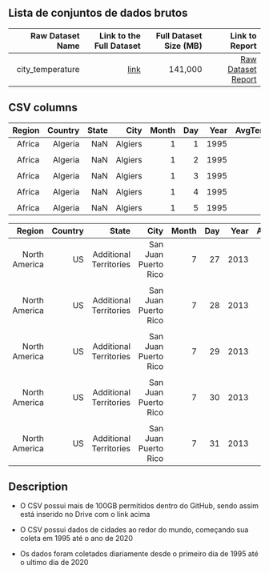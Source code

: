 ## Lista de conjuntos de dados brutos


| Raw Dataset Name | Link to the Full Dataset   | Full Dataset Size (MB)  | Link to Report |
| ---:| ---: | ---: | ---: |
| city_temperature| [link](https://drive.google.com/drive/folders/1Am0Qv2j1MrKyjwroYFFOR5yQ2zl6607x?usp=sharing) | 141,000 | [Raw Dataset Report](https://drive.google.com/drive/folders/1Am0Qv2j1MrKyjwroYFFOR5yQ2zl6607x?usp=sharing)|

## CSV columns

| Region | Country | State | City | Month | Day | Year | AvgTemperature |
| ---:| ---: | ---: | ---: | ---:| ---: | ---: | ---: |
| Africa | Algeria | NaN | Algiers | 1 | 1 | 1995 | 64.2 |
| | | | | | | |  |
| Africa | Algeria | NaN | Algiers | 1 | 2 | 1995 | 49.4 |
| | | | | | | |  |
| Africa | Algeria | NaN | Algiers | 1 | 3 | 1995 | 48.8 |
| | | | | | | |  |
| Africa | Algeria | NaN | Algiers | 1 | 4 | 1995 | 46.4 |
| | | | | | | |  |
| Africa | Algeria | NaN | Algiers | 1 | 5 | 1995 | 47.9 |

| Region | Country | State | City | Month | Day | Year | AvgTemperature |
| ---:| ---: | ---: | ---: | ---:| ---: | ---: | ---: |
| North America	 | US | Additional Territories | San Juan Puerto Rico | 7 | 27 | 2013 | 82.4 |
| | | | | | | |  |
| North America	 | US | Additional Territories | San Juan Puerto Rico | 7 | 28 | 2013 | 81.6 |
| | | | | | | |  |
| North America	 | US | Additional Territories | San Juan Puerto Rico | 7 | 29 | 2013 | 84.2 |
| | | | | | | |  |
| North America	 | US | Additional Territories | San Juan Puerto Rico | 7 | 30 | 2013 | 83.8 |
| | | | | | | |  |
| North America	 | US | Additional Territories | San Juan Puerto Rico | 7 | 31 | 2013 | 83.6 |


## Description 
- O CSV possui mais de 100GB permitidos dentro do GitHub, sendo assim está inserido no Drive com o link acima

- O CSV possui dados de cidades ao redor do mundo, começando sua coleta em 1995 até o ano de 2020

- Os dados foram coletados diariamente desde o primeiro dia de 1995 até o ultimo dia de 2020
